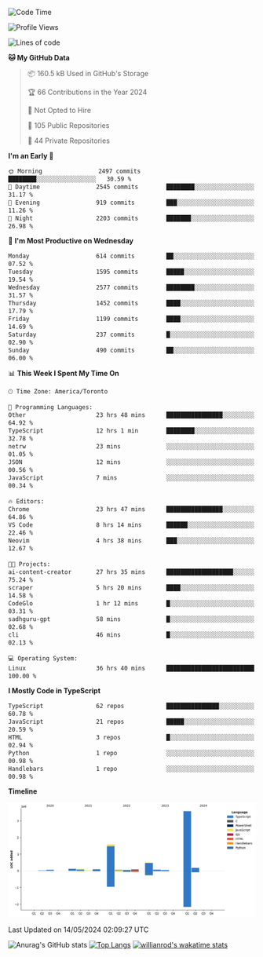 <!--START_SECTION:waka-->
![Code Time](http://img.shields.io/badge/Code%20Time-1%2C551%20hrs%201%20min-blue)

![Profile Views](http://img.shields.io/badge/Profile%20Views-0-blue)

![Lines of code](https://img.shields.io/badge/From%20Hello%20World%20I%27ve%20Written-6.5%20million%20lines%20of%20code-blue)

**🐱 My GitHub Data** 

> 📦 160.5 kB Used in GitHub's Storage 
 > 
> 🏆 66 Contributions in the Year 2024
 > 
> 🚫 Not Opted to Hire
 > 
> 📜 105 Public Repositories 
 > 
> 🔑 44 Private Repositories 
 > 
**I'm an Early 🐤** 

```text
🌞 Morning                2497 commits        ████████░░░░░░░░░░░░░░░░░   30.59 % 
🌆 Daytime                2545 commits        ████████░░░░░░░░░░░░░░░░░   31.17 % 
🌃 Evening                919 commits         ███░░░░░░░░░░░░░░░░░░░░░░   11.26 % 
🌙 Night                  2203 commits        ███████░░░░░░░░░░░░░░░░░░   26.98 % 
```
📅 **I'm Most Productive on Wednesday** 

```text
Monday                   614 commits         ██░░░░░░░░░░░░░░░░░░░░░░░   07.52 % 
Tuesday                  1595 commits        █████░░░░░░░░░░░░░░░░░░░░   19.54 % 
Wednesday                2577 commits        ████████░░░░░░░░░░░░░░░░░   31.57 % 
Thursday                 1452 commits        ████░░░░░░░░░░░░░░░░░░░░░   17.79 % 
Friday                   1199 commits        ████░░░░░░░░░░░░░░░░░░░░░   14.69 % 
Saturday                 237 commits         █░░░░░░░░░░░░░░░░░░░░░░░░   02.90 % 
Sunday                   490 commits         ██░░░░░░░░░░░░░░░░░░░░░░░   06.00 % 
```


📊 **This Week I Spent My Time On** 

```text
🕑︎ Time Zone: America/Toronto

💬 Programming Languages: 
Other                    23 hrs 48 mins      ████████████████░░░░░░░░░   64.92 % 
TypeScript               12 hrs 1 min        ████████░░░░░░░░░░░░░░░░░   32.78 % 
netrw                    23 mins             ░░░░░░░░░░░░░░░░░░░░░░░░░   01.05 % 
JSON                     12 mins             ░░░░░░░░░░░░░░░░░░░░░░░░░   00.56 % 
JavaScript               7 mins              ░░░░░░░░░░░░░░░░░░░░░░░░░   00.34 % 

🔥 Editors: 
Chrome                   23 hrs 47 mins      ████████████████░░░░░░░░░   64.86 % 
VS Code                  8 hrs 14 mins       ██████░░░░░░░░░░░░░░░░░░░   22.46 % 
Neovim                   4 hrs 38 mins       ███░░░░░░░░░░░░░░░░░░░░░░   12.67 % 

🐱‍💻 Projects: 
ai-content-creator       27 hrs 35 mins      ███████████████████░░░░░░   75.24 % 
scraper                  5 hrs 20 mins       ████░░░░░░░░░░░░░░░░░░░░░   14.58 % 
CodeGlo                  1 hr 12 mins        █░░░░░░░░░░░░░░░░░░░░░░░░   03.31 % 
sadhguru-gpt             58 mins             █░░░░░░░░░░░░░░░░░░░░░░░░   02.68 % 
cli                      46 mins             █░░░░░░░░░░░░░░░░░░░░░░░░   02.13 % 

💻 Operating System: 
Linux                    36 hrs 40 mins      █████████████████████████   100.00 % 
```

**I Mostly Code in TypeScript** 

```text
TypeScript               62 repos            ███████████████░░░░░░░░░░   60.78 % 
JavaScript               21 repos            █████░░░░░░░░░░░░░░░░░░░░   20.59 % 
HTML                     3 repos             █░░░░░░░░░░░░░░░░░░░░░░░░   02.94 % 
Python                   1 repo              ░░░░░░░░░░░░░░░░░░░░░░░░░   00.98 % 
Handlebars               1 repo              ░░░░░░░░░░░░░░░░░░░░░░░░░   00.98 % 
```



**Timeline**

![Lines of Code chart](https://raw.githubusercontent.com/wise-introvert/wise-introvert/master/assets/bar_graph.png)


 Last Updated on 14/05/2024 02:09:27 UTC
<!--END_SECTION:waka-->

![Anurag's GitHub stats](https://github-readme-stats.vercel.app/api?username=wise-introvert&count_private=true&show_icons=true)
[![Top Langs](https://github-readme-stats.vercel.app/api/top-langs/?username=wise-introvert&langs_count=10)](https://github.com/anuraghazra/github-readme-stats)
[![willianrod's wakatime stats](https://github-readme-stats.vercel.app/api/wakatime?username=wiseintrovert)](https://github.com/anuraghazra/github-readme-stats)
